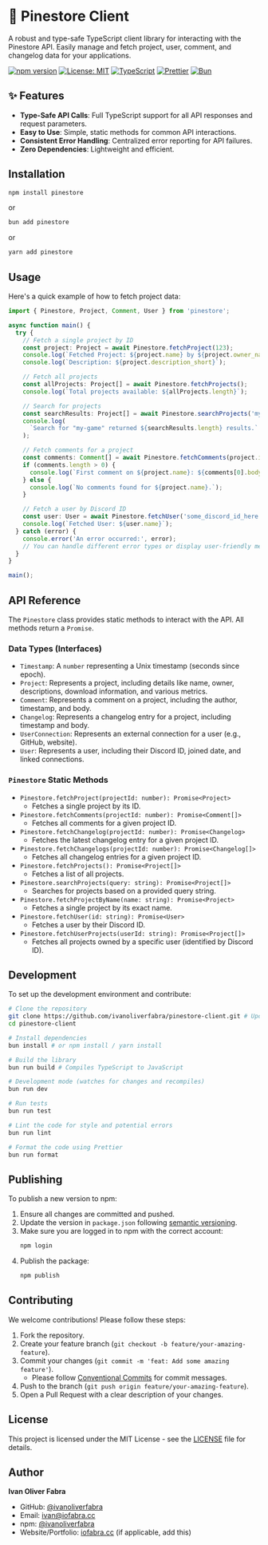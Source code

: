 # 🌲 Pinestore Client

A robust and type-safe TypeScript client library for interacting with the Pinestore API. Easily manage and fetch project, user, comment, and changelog data for your applications.

[![npm version](https://badge.fury.io/js/pinestore.svg)](https://badge.fury.io/js/pinestore)
[![License: MIT](https://img.shields.io/badge/License-MIT-yellow.svg)](https://opensource.org/licenses/MIT)
[![TypeScript](https://img.shields.io/badge/Made%20with-TypeScript-blue.svg)](https://www.typescriptlang.org/)
[![Prettier](https://img.shields.io/badge/code_style-prettier-ff69b4.svg)](https://prettier.io)
[![Bun](https://img.shields.io/badge/build%20tool-bun-black.svg)](https://bun.sh/)

## ✨ Features

- **Type-Safe API Calls**: Full TypeScript support for all API responses and request parameters.
- **Easy to Use**: Simple, static methods for common API interactions.
- **Consistent Error Handling**: Centralized error reporting for API failures.
- **Zero Dependencies**: Lightweight and efficient.

## Installation

```bash
npm install pinestore
```

or

```bash
bun add pinestore
```

or

```bash
yarn add pinestore
```

## Usage

Here's a quick example of how to fetch project data:

```typescript
import { Pinestore, Project, Comment, User } from 'pinestore';

async function main() {
  try {
    // Fetch a single project by ID
    const project: Project = await Pinestore.fetchProject(123);
    console.log(`Fetched Project: ${project.name} by ${project.owner_name}`);
    console.log(`Description: ${project.description_short}`);

    // Fetch all projects
    const allProjects: Project[] = await Pinestore.fetchProjects();
    console.log(`Total projects available: ${allProjects.length}`);

    // Search for projects
    const searchResults: Project[] = await Pinestore.searchProjects('my-game');
    console.log(
      `Search for "my-game" returned ${searchResults.length} results.`
    );

    // Fetch comments for a project
    const comments: Comment[] = await Pinestore.fetchComments(project.id);
    if (comments.length > 0) {
      console.log(`First comment on ${project.name}: ${comments[0].body}`);
    } else {
      console.log(`No comments found for ${project.name}.`);
    }

    // Fetch a user by Discord ID
    const user: User = await Pinestore.fetchUser('some_discord_id_here'); // Replace with actual Discord ID
    console.log(`Fetched User: ${user.name}`);
  } catch (error) {
    console.error('An error occurred:', error);
    // You can handle different error types or display user-friendly messages
  }
}

main();
```

## API Reference

The `Pinestore` class provides static methods to interact with the API. All methods return a `Promise`.

### Data Types (Interfaces)

- `Timestamp`: A `number` representing a Unix timestamp (seconds since epoch).
- `Project`: Represents a project, including details like name, owner, descriptions, download information, and various metrics.
- `Comment`: Represents a comment on a project, including the author, timestamp, and body.
- `Changelog`: Represents a changelog entry for a project, including timestamp and body.
- `UserConnection`: Represents an external connection for a user (e.g., GitHub, website).
- `User`: Represents a user, including their Discord ID, joined date, and linked connections.

### `Pinestore` Static Methods

- `Pinestore.fetchProject(projectId: number): Promise<Project>`
  - Fetches a single project by its ID.
- `Pinestore.fetchComments(projectId: number): Promise<Comment[]>`
  - Fetches all comments for a given project ID.
- `Pinestore.fetchChangelog(projectId: number): Promise<Changelog>`
  - Fetches the latest changelog entry for a given project ID.
- `Pinestore.fetchChangelogs(projectId: number): Promise<Changelog[]>`
  - Fetches all changelog entries for a given project ID.
- `Pinestore.fetchProjects(): Promise<Project[]>`
  - Fetches a list of all projects.
- `Pinestore.searchProjects(query: string): Promise<Project[]>`
  - Searches for projects based on a provided query string.
- `Pinestore.fetchProjectByName(name: string): Promise<Project>`
  - Fetches a single project by its exact name.
- `Pinestore.fetchUser(id: string): Promise<User>`
  - Fetches a user by their Discord ID.
- `Pinestore.fetchUserProjects(userId: string): Promise<Project[]>`
  - Fetches all projects owned by a specific user (identified by Discord ID).

## Development

To set up the development environment and contribute:

```bash
# Clone the repository
git clone https://github.com/ivanoliverfabra/pinestore-client.git # Update with actual repo URL
cd pinestore-client

# Install dependencies
bun install # or npm install / yarn install

# Build the library
bun run build # Compiles TypeScript to JavaScript

# Development mode (watches for changes and recompiles)
bun run dev

# Run tests
bun run test

# Lint the code for style and potential errors
bun run lint

# Format the code using Prettier
bun run format
```

## Publishing

To publish a new version to npm:

1.  Ensure all changes are committed and pushed.
2.  Update the version in `package.json` following [semantic versioning](https://semver.org/).
3.  Make sure you are logged in to npm with the correct account:
    ```bash
    npm login
    ```
4.  Publish the package:
    ```bash
    npm publish
    ```

## Contributing

We welcome contributions! Please follow these steps:

1.  Fork the repository.
2.  Create your feature branch (`git checkout -b feature/your-amazing-feature`).
3.  Commit your changes (`git commit -m 'feat: Add some amazing feature'`).
    - Please follow [Conventional Commits](https://www.conventionalcommits.org/en/v1.0.0/) for commit messages.
4.  Push to the branch (`git push origin feature/your-amazing-feature`).
5.  Open a Pull Request with a clear description of your changes.

## License

This project is licensed under the MIT License - see the [LICENSE](LICENSE) file for details.

## Author

**Ivan Oliver Fabra**

- GitHub: [@ivanoliverfabra](https://github.com/ivanoliverfabra)
- Email: ivan@iofabra.cc
- npm: [@ivanoliverfabra](https://www.npmjs.com/~ivanoliverfabra)
- Website/Portfolio: [iofabra.cc](https://iofabra.cc) (if applicable, add this)
